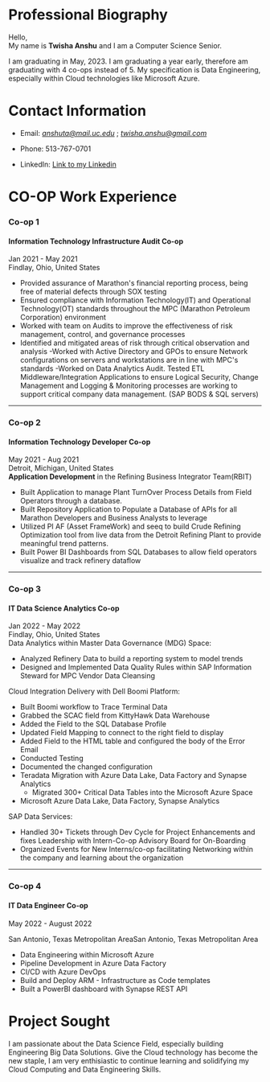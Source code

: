 # Professional Biography

Hello, <br>
My name is **Twisha Anshu** and I am a Computer Science Senior. <br>

I am graduating in May, 2023. I am graduating a  year early, therefore am graduating with 4 co-ops instead of 5. My specification is Data Engineering, especially within Cloud technologies like Microsoft Azure.

# Contact Information

* Email: *anshuta@mail.uc.edu* ; *twisha.anshu@gmail.com*

* Phone: 513-767-0701

* LinkedIn: [Link to my Linkedin](https://www.linkedin.com/in/twisha-anshu/ "Twisha Anshu's Linkedin")


# CO-OP Work Experience

### Co-op 1

#### Information Technology Infrastructure Audit Co-op

Jan 2021 - May 2021 
<br>
Findlay, Ohio, United States
<br>
- Provided assurance of Marathon's financial reporting process, being free of material defects through SOX testing
- Ensured compliance with Information Technology(IT) and Operational Technology(OT) standards throughout the MPC (Marathon Petroleum Corporation) environment
- Worked with team on Audits to improve the effectiveness of risk management, control, and governance processes
- Identified and mitigated areas of risk through critical observation and analysis
-Worked with Active Directory and GPOs to ensure Network configurations on servers and workstations are in line with MPC's standards
-Worked on Data Analytics Audit. Tested ETL Middleware/Integration Applications to ensure Logical Security, Change Management and Logging & Monitoring processes are working to support critical company data management. (SAP BODS & SQL servers)

---
### Co-op 2

#### Information Technology Developer Co-op
May 2021 - Aug 2021 <br>
Detroit, Michigan, United States<br>
**Application Development** in the Refining Business Integrator Team(RBIT)
- Built Application to manage Plant TurnOver Process Details from Field Operators through a database. 
- Built Repository Application to Populate a Database of APIs for all Marathon Developers and Business Analysts to leverage
- Utilized PI AF (Asset FrameWork) and seeq to build Crude Refining Optimization tool from live data from the Detroit Refining Plant to provide meaningful trend patterns.
- Built Power BI Dashboards from SQL Databases to allow field operators visualize and track refinery dataflow

---

### Co-op 3
#### IT Data Science Analytics Co-op
Jan 2022 - May 2022 <br>
Findlay, Ohio, United States <br>
Data Analytics within Master Data Governance (MDG) Space:

- Analyzed Refinery Data to build a reporting system to model trends 
- Designed and Implemented Data Quality Rules within SAP Information Steward for MPC Vendor Data Cleansing

Cloud Integration Delivery with Dell Boomi Platform:

- Built Boomi workflow to Trace Terminal Data
- Grabbed the SCAC field from KittyHawk Data Warehouse
- Added the Field to the SQL Database Profile
- Updated Field Mapping to connect to the right field to display
- Added Field to the HTML table and configured the body of the Error Email
- Conducted Testing
- Documented the changed configuration
- Teradata Migration with Azure Data Lake, Data Factory and Synapse Analytics 
    - Migrated 300+ Critical Data Tables into the Microsoft Azure Space
- Microsoft Azure Data Lake, Data Factory, Synapse Analytics

SAP Data Services:

- Handled 30+ Tickets through Dev Cycle for Project Enhancements and fixes
Leadership with Intern-Co-op Advisory Board for On-Boarding
- Organized Events for New Interns/co-op facilitating Networking within the company and learning about the organization

---

### Co-op 4
#### IT Data Engineer Co-op
May 2022 - August 2022 <br>

San Antonio, Texas Metropolitan AreaSan Antonio, Texas Metropolitan Area
- Data Engineering within Microsoft Azure
- Pipeline Development in Azure Data Factory
- CI/CD with Azure DevOps
- Build and Deploy ARM - Infrastructure as Code templates
- Built a PowerBI dashboard with Synapse REST API
####


# Project Sought
<p> I am passionate about the Data Science Field, especially building Engineering Big Data Solutions. Give  the Cloud technology has become the new staple, I am very enthisiastic to continue learning and solidifying my Cloud Computing and Data Engineering Skills.</p>
